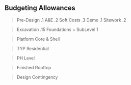 

## Budgeting Allowances
> Pre-Design                       .1
> A&E                              .2
> Soft Costs                       .3
> Demo                             .1
> Sitework                         .2
 
> Excavation                       .15
> Foundations + SubLevel          1

> Platform Core & Shell

> TYP Residential 

> PH Level

> Finished Rooftop

> Design Contingency 